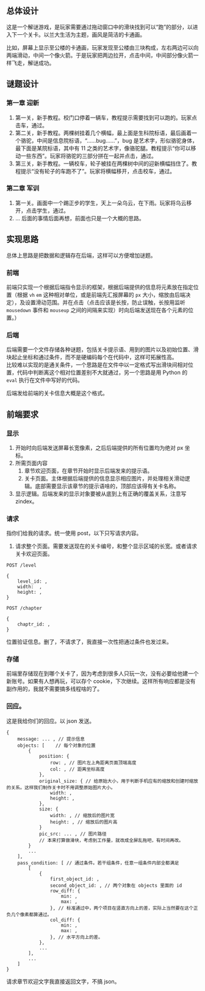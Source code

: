 ## 总体设计
这是一个解谜游戏，是玩家需要通过拖动窗口中的滑块找到可以“跑”的部分，以进入下一个关卡。以兰大生活为主题，画风是简洁的卡通画。

比如，屏幕上显示至公楼的卡通画，玩家发现至公楼由三块构成，左右两边可以向两端滑动，中间一个像火箭。于是玩家把两边拉开，点击中间，中间部分像火箭一样飞走，解谜成功。

## 谜题设计

### 第一章 迎新

1. 第一关，新手教程。校门口停着一辆车，教程提示需要找到可以跑的。玩家点击车，通过。
2. 第二关，新手教程。两棵树挂着几个横幅，最上面是生科院标语，最后画着一个骆驼，中间是信息院标语，“……bug……”，bug 是艺术字，形似骆驼身体，最下面是某院标语，其中有 11 之类的艺术字，像骆驼腿。教程提示“你可以移动一些东西”。玩家将骆驼的三部分拼在一起并点击，通过。
3. 第三关，新手教程。一辆校车，轮子被挂在两棵树中间的迎新横幅挡住了。教程提示“没有轮子的车跑不了”。玩家将横幅移开，点击校车，通过。

### 第二章 军训

1. 第一关。画面中一个踢正步的学生，天上一朵乌云，在下雨。玩家将乌云移开，点击学生，通过。
2. ... 后面的事情后面再想，前面也只是一个大概的思路。

## 实现思路

总体上思路是把数据和逻辑存在后端，这样可以方便增加谜题。

### 前端

前端只实现一个根据后端指令显示的框架，根据后端提供的信息将元素放在指定位置（根据 `vh` `em` 这种相对单位，或是前端先汇报屏幕的 `px` 大小，缩放由后端决定），及设置滑动范围。并在点击（点击应该是长按，防止误触，长按用监听 `mousedown` 事件和 `mouseup` 之间的间隔来实现）时向后端发送现在各个元素的位置。）

### 后端

后端需要一个文件存储各种谜题，包括关卡提示语、用到的图片以及初始位置、滑块起止坐标和通过条件，而不是硬编码每个在代码中，这样可拓展性高。  
比较难以实现的是通关条件，一个思路是在文件中以一定格式写出滑块间相对位置，代码中判断离这个相对位置差别不大就通过，另一个思路是用 Python 的 `eval` 执行在文件中写好的代码。

后端发给前端的关卡信息大概是这个格式。


## 前端要求

### 显示
1. 开始时向后端发送屏幕长宽像素，之后后端提供的所有位置均为绝对 px 坐标。
1. 所需页面内容
    1. 章节欢迎页面，在章节开始时显示后端发来的提示语。
    1. 关卡页面。主体根据后端提供的信息显示相应图片，并处理相关滑动逻辑。底部需要显示该章节的提示语啥的，顶部应该得有关卡名称。
1. 显示逻辑。后端发来的显示对象要被从底到上有正确的覆盖关系，注意写 zindex。

### 请求

指你们给我的请求。统一使用 post，以下只写请求内容。

1. 请求整个页面。需要发送现在的关卡编号，和整个显示区域的长宽。或者请求关卡欢迎页面。

```
POST /level

{
    level_id: ,
    width:  ,
    height: , 
}
```
```
POST /chapter

{
    chaptr_id: ,
}
```


位置验证信息。删了，不请求了，我直接一次性把通过条件也发过来。

### 存储

前端里存储现在到哪个关卡了，因为考虑到很多人只玩一次，没有必要给他建一个新账号。如果有人想再玩，可以存个 cookie，下次继续。这样所有响应都是没有副作用的，我就不需要搞多线程啥的了。

### 回应。

这是我给你们的回应。以 json 发送。

```
{
    message: ... , // 提示信息
    objects: [    // 每个对象的位置
        {
            position: {
                row: , // 图片左上角距离页面顶端高度
                col: , // 距离坐标高度
            },
            original_size: { // 给原始大小，用于判断手机应有的缩放和创建时缩放的关系。这样我们制作关卡时不用调整原始图片大小。
                width: ,
                height: ,
            },
            size: {
                width: , // 缩放后的图片宽
                height: , // 缩放后的图片高
            }
            pic_src: ... , // 图片路径
            // 本来打算做滑块，考虑到工作量，就改成全屏乱拖吧，有时间再改。
        }
        ...
    ],
    pass_condition: [ // 通过条件。若干组条件，任意一组条件内部全都满足
        [
            {
                first_object_id: , 
                second_object_id: , // 两个对象在 objects 里面的 id
                row_diff: {
                    min: ,
                    max: ,
                }, // 标准通过中，两个项目在竖直方向上的差，实际上当然要在这个正负几个像素都算通过。
                col_diff: {
                    min: ,
                    max: ,
                }, // 水平方向上的差。
            },
            ...
        ],
        ...
    ]
}
```

请求章节欢迎文字我直接返回文字，不搞 json。
